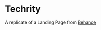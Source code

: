 # Techrity
A replicate of a Landing Page from [Behance](https://www.behance.net/gallery/149744605aPortfolio-Design-Template)
